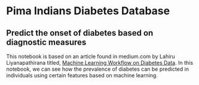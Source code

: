 # Pima Indians Diabetes Database
## Predict the onset of diabetes based on diagnostic measures

This notebook is based on an article found in medium.com by Lahiru Liyanapathirana titled, [Machine Learning Workflow on Diabetes Data](https://towardsdatascience.com/machine-learning-workflow-on-diabetes-data-part-01-573864fcc6b8). In this notebook, we can see how the prevalence of diabetes can be predicted in individuals using certain features based on machine learning. 
